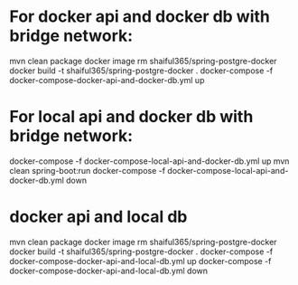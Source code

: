 # For docker api and docker db with bridge network:
mvn clean package
docker image rm shaiful365/spring-postgre-docker
docker build -t shaiful365/spring-postgre-docker .
docker-compose -f docker-compose-docker-api-and-docker-db.yml up



# For local api and docker db with bridge network:
docker-compose  -f docker-compose-local-api-and-docker-db.yml up
mvn clean spring-boot:run
docker-compose  -f docker-compose-local-api-and-docker-db.yml down



# docker api and local db
mvn clean package
docker image rm shaiful365/spring-postgre-docker
docker build -t shaiful365/spring-postgre-docker .
docker-compose  -f docker-compose-docker-api-and-local-db.yml up
docker-compose  -f docker-compose-docker-api-and-local-db.yml down
